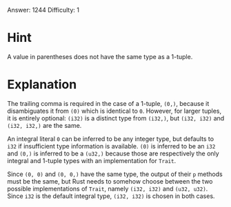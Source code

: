 Answer: 1244
Difficulty: 1

# Hint

A value in parentheses does not have the same type as a 1-tuple.

# Explanation

The trailing comma is required in the case of a 1-tuple, `(0,)`, because it
disambiguates it from `(0)` which is identical to `0`. However, for larger
tuples, it is entirely optional: `(i32)` is a distinct type from `(i32,)`, but
`(i32, i32)` and `(i32, i32,)` are the same.

An integral literal `0` can be inferred to be any integer type, but defaults to
`i32` if insufficient type information is available. `(0)` is inferred to be an
`i32` and `(0,)` is inferred to be a `(u32,)` because those are respectively the
only integral and 1-tuple types with an implementation for `Trait`.

Since `(0, 0)` and `(0, 0,)` have the same type, the output of their `p` methods
must be the same, but Rust needs to somehow choose between the two possible
implementations of `Trait`, namely `(i32, i32)` and `(u32, u32)`. Since `i32` is
the default integral type, `(i32, i32)` is chosen in both cases.
